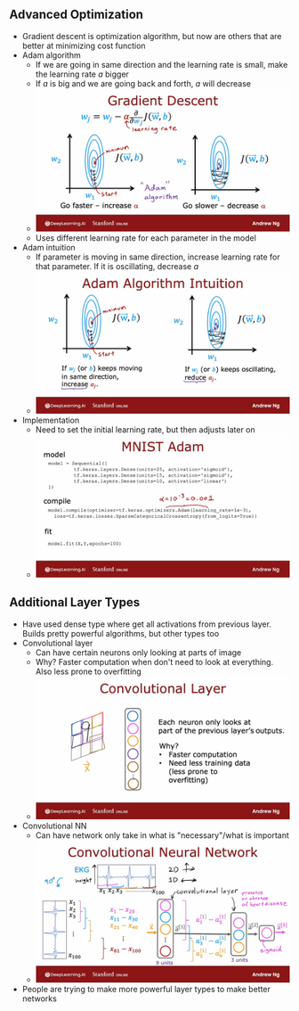 ## Advanced Optimization
* Gradient descent is optimization algorithm, but now are others that are better at minimizing cost function
* Adam algorithm
  * If we are going in same direction and the learning rate is small, make the learning rate $a$ bigger
  * If $a$ is big and we are going back and forth, $a$ will decrease
  * ![Img](../../../Images/Pasted%20Graphic%2022%202.png)
  * Uses different learning rate for each parameter in the model
* Adam intuition
  * If parameter is moving in same direction, increase learning rate for that parameter. If it is oscillating, decrease $a$
  * ![Img](../../../Images/Adam%20Algorithm%20Intuition.png)
* Implementation
  * Need to set the initial learning rate, but then adjusts later on
  * ![Img](../../../Images/Pasted%20Graphic%2024%202.png)

## Additional Layer Types
* Have used dense type where get all activations from previous layer. Builds pretty powerful algorithms, but other types too
* Convolutional layer
  * Can have certain neurons only looking at parts of image
  * Why? Faster computation when don't need to look at everything. Also less prone to overfitting
  * ![Img](../../../Images/Pasted%20Graphic%2025%202.png)
* Convolutional NN
  * Can have network only take in what is "necessary"/what is important
  * ![Img](../../../Images/Convolutional%20Neural%20Network.png)
* People are trying to make more powerful layer types to make better networks

